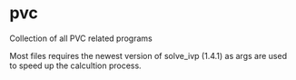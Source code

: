 # pvc
Collection of all PVC related programs


Most files requires the newest version of solve_ivp (1.4.1) as args are used to speed up the calcultion process.
